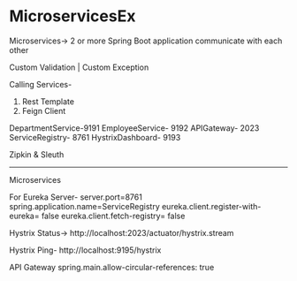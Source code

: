 # MicroservicesEx
Microservices-> 2 or more Spring Boot application communicate with each other

Custom Validation | Custom Exception

Calling Services- 
1. Rest Template
2. Feign Client

DepartmentService-9191
EmployeeService- 9192
APIGateway- 2023
ServiceRegistry- 8761
HystrixDashboard- 9193

Zipkin & Sleuth


--------------------------------------------------

Microservices

For Eureka Server-
server.port=8761
spring.application.name=ServiceRegistry
eureka.client.register-with-eureka= false
eureka.client.fetch-registry= false

Hystrix Status->
http://localhost:2023/actuator/hystrix.stream

Hystrix Ping-
http://localhost:9195/hystrix

API Gateway
spring.main.allow-circular-references: true





